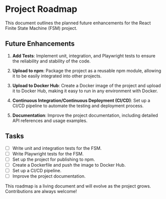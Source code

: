 # Project Roadmap

This document outlines the planned future enhancements for the React Finite State Machine (FSM) project.

## Future Enhancements

1. **Add Tests**: Implement unit, integration, and Playwright tests to ensure the reliability and stability of the code.


2. **Upload to npm**: Package the project as a reusable npm module, allowing it to be easily integrated into other projects.

3. **Upload to Docker Hub**: Create a Docker image of the project and upload it to Docker Hub, making it easy to run in any environment with Docker.

4. **Continuous Integration/Continuous Deployment (CI/CD)**: Set up a CI/CD pipeline to automate the testing and deployment process.

5. **Documentation**: Improve the project documentation, including detailed API references and usage examples.

## Tasks

- [ ] Write unit and integration tests for the FSM.
- [ ] Write Playwright tests for the FSM.
- [ ] Set up the project for publishing to npm.
- [ ] Create a Dockerfile and push the image to Docker Hub.
- [ ] Set up a CI/CD pipeline.
- [ ] Improve the project documentation.

This roadmap is a living document and will evolve as the project grows. Contributions are always welcome!